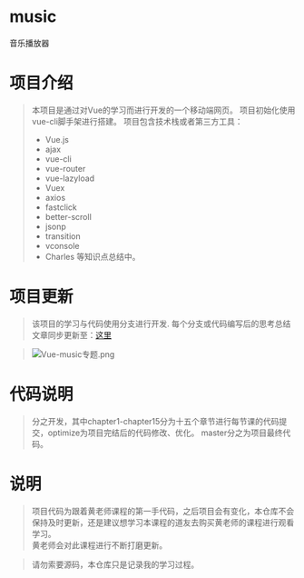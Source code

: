 # music

 音乐播放器

# 项目介绍
> 本项目是通过对Vue的学习而进行开发的一个移动端网页。
>  项目初始化使用vue-cli脚手架进行搭建。
> 项目包含技术栈或者第三方工具：
> + Vue.js
> + ajax
> + vue-cli
> + vue-router
> + vue-lazyload
> + Vuex
> + axios
> + fastclick
> + better-scroll
> + jsonp
> + transition
> + vconsole
> + Charles
> 等知识点总结中。


# 项目更新
> 该项目的学习与代码使用分支进行开发.
> 每个分支或代码编写后的思考总结文章同步更新至：[这里](https://www.liugezhou.online/categories/Vue2-0%E5%BC%80%E5%8F%91%E4%BC%81%E4%B8%9A%E7%BA%A7%E7%A7%BB%E5%8A%A8%E9%9F%B3%E4%B9%90APP/)

> ![Vue-music专题.png](http://img.liugezhou.online/Vue2-0%E5%BC%80%E5%8F%91%E4%BC%81%E4%B8%9A%E7%BA%A7%E7%A7%BB%E5%8A%A8%E9%9F%B3%E4%B9%90APP.png)

# 代码说明
> 分之开发，其中chapter1-chapter15分为十五个章节进行每节课的代码提交，optimize为项目完结后的代码修改、优化。 
> master分之为项目最终代码。

# 说明
> 项目代码为跟着黄老师课程的第一手代码，之后项目会有变化，本仓库不会保持及时更新，还是建议想学习本课程的道友去购买黄老师的课程进行观看学习。  
> 黄老师会对此课程进行不断打磨更新。 

> 请勿索要源码，本仓库只是记录我的学习过程。
